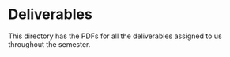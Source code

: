 # Deliverables
This directory has the PDFs for all the deliverables assigned to us throughout the semester.
